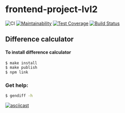 # frontend-project-lvl2
![CI](https://github.com/menzhikov/frontend-project-lvl2/workflows/CI/badge.svg)
[![Maintainability](https://api.codeclimate.com/v1/badges/909551a3a8f717d4a16a/maintainability)](https://codeclimate.com/github/menzhikov/frontend-project-lvl2/maintainability)
[![Test Coverage](https://api.codeclimate.com/v1/badges/909551a3a8f717d4a16a/test_coverage)](https://codeclimate.com/github/menzhikov/frontend-project-lvl2/test_coverage)
[![Build Status](https://travis-ci.org/menzhikov/frontend-project-lvl2.svg?branch=master)](https://travis-ci.org/menzhikov/frontend-project-lvl2)

## Difference calculator

#### To install difference calculator

```bash
$ make install
$ make publish
$ npm link
```

### Get help:

```bash
$ gendiff -h
```

[![asciicast](https://asciinema.org/a/mK1q8jCXt43NPZ2yodhCpctaU.svg)](https://asciinema.org/a/mK1q8jCXt43NPZ2yodhCpctaU)